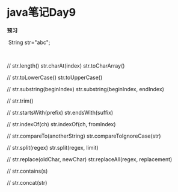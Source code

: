 # java笔记Day9





**预习**

​          String str="abc";

​          

//          str.length()  str.charAt(index)  str.toCharArray() 

//          str.toLowerCase() str.toUpperCase()

//          str.substring(beginIndex)   str.substring(beginIndex, endIndex)

//          str.trim()

//          str.startsWith(prefix) str.endsWith(suffix)

//          str.indexOf(ch)  str.indexOf(ch, fromIndex)

//          str.compareTo(anotherString) str.compareToIgnoreCase(str)

//          str.split(regex) str.split(regex, limit)

//          str.replace(oldChar, newChar) str.replaceAll(regex, replacement)

//          str.contains(s) 

//          str.concat(str)

​          